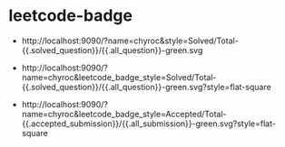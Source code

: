 # leetcode-badge

* http://localhost:9090/?name=chyroc&style=Solved/Total-{{.solved_question}}/{{.all_question}}-green.svg

* http://localhost:9090/?name=chyroc&leetcode_badge_style=Solved/Total-{{.solved_question}}/{{.all_question}}-green.svg?style=flat-square

* http://localhost:9090/?name=chyroc&leetcode_badge_style=Accepted/Total-{{.accepted_submission}}/{{.all_submission}}-green.svg?style=flat-square
